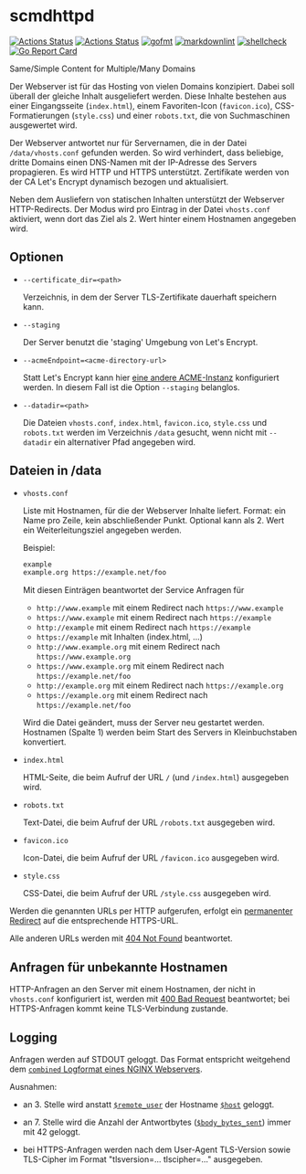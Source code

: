 # scmdhttpd

[![Actions Status](https://github.com/andreasschulze/scmdhttpd/workflows/gobuild/badge.svg)](https://github.com/andreasschulze/scmdhttpd/actions?query=workflow%3Agobuild)
[![Actions Status](https://github.com/andreasschulze/scmdhttpd/workflows/CodeQL/badge.svg)](https://github.com/andreasschulze/scmdhttpd/actions?query=workflow%3ACodeQL)
[![gofmt](https://github.com/andreasschulze/scmdhttpd/actions/workflows/gofmt.yml/badge.svg)](https://github.com/andreasschulze/scmdhttpd/actions/workflows/gofmt.yml)
[![markdownlint](https://github.com/andreasschulze/scmdhttpd/actions/workflows/markdownlint.yml/badge.svg)](https://github.com/andreasschulze/scmdhttpd/actions/workflows/markdownlint.yml)
[![shellcheck](https://github.com/andreasschulze/scmdhttpd/actions/workflows/shellcheck.yml/badge.svg)](https://github.com/andreasschulze/scmdhttpd/actions/workflows/shellcheck.yml)
[![Go Report Card](https://goreportcard.com/badge/github.com/andreasschulze/scmdhttpd)](https://goreportcard.com/report/github.com/andreasschulze/scmdhttpd)

Same/Simple Content for Multiple/Many Domains

Der Webserver ist für das Hosting von vielen Domains konzipiert. Dabei soll
überall der gleiche Inhalt ausgeliefert werden. Diese Inhalte bestehen aus
einer Eingangsseite (`index.html`), einem Favoriten-Icon (`favicon.ico`),
CSS-Formatierungen (`style.css`) und einer `robots.txt`, die von Suchmaschinen
ausgewertet wird.

Der Webserver antwortet nur für Servernamen, die in der Datei
`/data/vhosts.conf` gefunden werden. So wird verhindert, dass beliebige, dritte
Domains einen DNS-Namen mit der IP-Adresse des Servers propagieren. Es wird
HTTP und HTTPS unterstützt. Zertifikate werden von der CA Let's Encrypt
dynamisch bezogen und aktualisiert.

Neben dem Ausliefern von statischen Inhalten unterstützt der Webserver
HTTP-Redirects.  Der Modus wird pro Eintrag in der Datei `vhosts.conf` aktiviert,
wenn dort das Ziel als 2. Wert hinter einem Hostnamen angegeben wird.

## Optionen

- `--certificate_dir=<path>`

  Verzeichnis, in dem der Server TLS-Zertifikate dauerhaft speichern kann.

- `--staging`

  Der Server benutzt die 'staging' Umgebung von Let's Encrypt.

- `--acmeEndpoint=<acme-directory-url>`

  Statt Let's Encrypt kann hier [eine andere ACME-Instanz](https://datatracker.ietf.org/doc/html/rfc8555#section-7.1.1)
  konfiguriert werden. In diesem Fall ist die Option `--staging` belanglos.

- `--datadir=<path>`

  Die Dateien `vhosts.conf`, `index.html`, `favicon.ico`, `style.css` und
  `robots.txt` werden im Verzeichnis `/data` gesucht, wenn nicht mit `--datadir`
  ein alternativer Pfad angegeben wird.

## Dateien in /data

- `vhosts.conf`

  Liste mit Hostnamen, für die der Webserver Inhalte liefert. Format: ein
  Name pro Zeile, kein abschließender Punkt. Optional kann als 2. Wert ein
  Weiterleitungsziel angegeben werden.

  Beispiel:

  ```txt
  example
  example.org https://example.net/foo
  ```

  Mit diesen Einträgen beantwortet der Service Anfragen für

   - `http://www.example` mit einem Redirect nach `https://www.example`
   - `https://www.example` mit einem Redirect nach `https://example`
   - `http://example` mit einem Redirect nach `https://example`
   - `https://example` mit Inhalten (index.html, ...)
   - `http://www.example.org` mit einem Redirect nach `https://www.example.org`
   - `https://www.example.org` mit einem Redirect nach `https://example.net/foo`
   - `http://example.org` mit einem Redirect nach `https://example.org`
   - `https://example.org` mit einem Redirect nach `https://example.net/foo`

  Wird die Datei geändert, muss der Server neu gestartet werden. Hostnamen
  (Spalte 1) werden beim Start des Servers in Kleinbuchstaben konvertiert.

- `index.html`

  HTML-Seite, die beim Aufruf der URL `/` (und `/index.html`) ausgegeben wird.

- `robots.txt`

  Text-Datei, die beim Aufruf der URL `/robots.txt` ausgegeben wird.

- `favicon.ico`

  Icon-Datei, die beim Aufruf der URL `/favicon.ico` ausgegeben wird.

- `style.css`

  CSS-Datei, die beim Aufruf der URL `/style.css` ausgegeben wird.

Werden die genannten URLs per HTTP aufgerufen, erfolgt ein
[permanenter Redirect](https://datatracker.ietf.org/doc/html/rfc7231#section-6.4.2)
auf die entsprechende HTTPS-URL.

Alle anderen URLs werden mit [404 Not Found](https://datatracker.ietf.org/doc/html/rfc7231#section-6.5.4)
beantwortet.

## Anfragen für unbekannte Hostnamen

HTTP-Anfragen an den Server mit einem Hostnamen, der nicht in `vhosts.conf`
konfiguriert ist, werden mit [400 Bad Request](https://datatracker.ietf.org/doc/html/rfc7231#section-6.5.1)
beantwortet; bei HTTPS-Anfragen kommt keine TLS-Verbindung zustande.

## Logging

Anfragen werden auf STDOUT geloggt. Das Format entspricht weitgehend dem
[`combined` Logformat eines NGINX Webservers](https://nginx.org/r/log_format).

Ausnahmen:

- an 3. Stelle wird anstatt [`$remote_user`](https://nginx.org/en/docs/http/ngx_http_core_module.html#var_remote_user)
  der Hostname [`$host`](https://nginx.org/en/docs/http/ngx_http_core_module.html#var_host)
  geloggt.

- an 7. Stelle wird die Anzahl der Antwortbytes ([`$body_bytes_sent`](https://nginx.org/en/docs/http/ngx_http_core_module.html#var_body_bytes_sent))
  immer mit 42 geloggt.

- bei HTTPS-Anfragen werden nach dem User-Agent TLS-Version sowie TLS-Cipher
  im Format "tlsversion=... tlscipher=..." ausgegeben.
